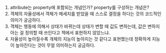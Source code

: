 1. attribute는 property에 포함되는 개념인가? property를 구성하는 개념은?
2. 객체의 자율성에서 객체가 메세지를 받았을 때 스스로 결정을 하다는 것의 코드적인 의미가 궁금하다.
3. 객체는 행동에 의해서 상태가 바뀌는데 상태가 변할 때 값도 변하는데, 값은 변하지 아는 걸 정의할 때 쓰인다고 책에서 표현하지 않았느냐.
4. 자율성이 높아질수록 개체의 지능이 높아지는 것 같다고 표현했는데 정확하게 지능이 높아진다는 것이 무얼 의미하는지 궁금하다.
